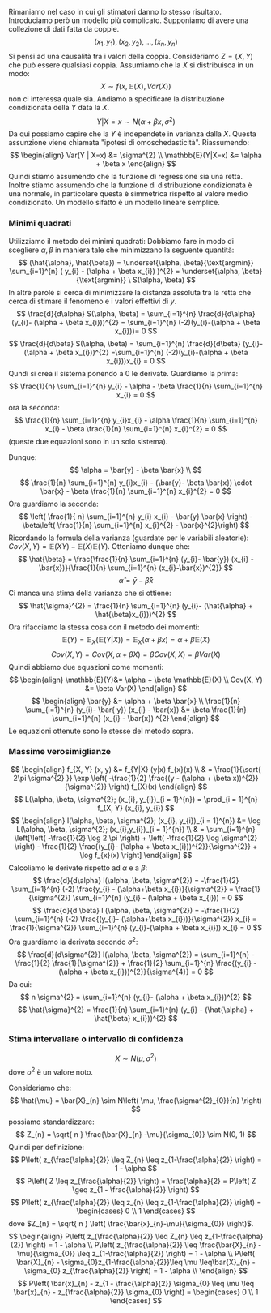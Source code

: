 Rimaniamo nel caso in cui gli stimatori danno lo stesso risultato. Introduciamo però un modello più complicato.
Supponiamo di avere una collezione di dati fatta da coppie.
$$
(x_{1}, y_{1}), (x_{2}, y_{2}), \dots, (x_{n}, y_{n})
$$
Si pensi ad una causalità tra i valori della coppia. Consideriamo $Z = (X, Y)$ che può essere qualsiasi coppia.
Assumiamo che la $X$ si distribuisca in un modo:
$$
X \sim f(x, \mathbb{E}(X), Var(X))
$$
non ci interessa quale sia.
Andiamo a specificare la distribuzione condizionata della $Y$ data la $X$.
$$
Y | X = x \sim N(\alpha+\beta x, \sigma^{2})
$$
Da qui possiamo capire che la $Y$ è independete in varianza dalla $X$. Questa assunzione viene chiamata "ipotesi di omoschedasticità".
Riassumendo:
$$
\begin{align}
Var(Y | X=x) &= \sigma^{2} \\
\mathbb{E}(Y|X=x) &= \alpha + \beta x
\end{align}
$$
Quindi stiamo assumendo che la funzione di regressione sia una retta. Inoltre stiamo assumendo che la funzione di distribuzione condizionata è una normale, in particolare questa è simmetrica rispetto al valore medio condizionato.
Un modello sifatto è un modello lineare semplice. 
### Minimi quadrati
Utilizziamo il metodo dei minimi quadrati:
Dobbiamo fare in modo di scegliere $\alpha, \beta$ in maniera tale che minimizzano la seguente quantità:
$$
(\hat{\alpha}, \hat{\beta}) = \underset{\alpha, \beta}{\text{argmin}} \sum_{i=1}^{n} ( y_{i} - (\alpha + \beta x_{i}) )^{2} = \underset{\alpha, \beta}{\text{argmin}} \ S(\alpha, \beta)
$$
In altre parole si cerca di minimizzare la distanza assoluta tra la retta che cerca di stimare il fenomeno e i valori effettivi di $y$.
$$
\frac{d}{d\alpha}  S(\alpha, \beta) = \sum_{i=1}^{n} \frac{d}{d\alpha} (y_{i}- (\alpha + \beta x_{i}))^{2} = \sum_{i=1}^{n} (-2)(y_{i}-(\alpha + \beta x_{i}))= 0
$$
$$
\frac{d}{d\beta} S(\alpha, \beta) = \sum_{i=1}^{n} \frac{d}{d\beta} (y_{i}- (\alpha + \beta x_{i}))^{2} =\sum_{i=1}^{n} (-2)(y_{i}-(\alpha + \beta x_{i}))x_{i} = 0
$$
Qundi si crea il sistema ponendo a $0$ le derivate.
Guardiamo la prima:
$$
\frac{1}{n} \sum_{i=1}^{n} y_{i} - \alpha - \beta  \frac{1}{n} \sum_{i=1}^{n} x_{i} = 0
$$
ora la seconda:
$$
\frac{1}{n} \sum_{i=1}^{n} y_{i}x_{i} - \alpha  \frac{1}{n} \sum_{i=1}^{n} x_{i} - \beta  \frac{1}{n} \sum_{i=1}^{n} x_{i}^{2} = 0
$$
(queste due equazioni sono in un solo sistema).

Dunque:
$$
\alpha = \bar{y} - \beta  \bar{x} \\
$$
$$
\frac{1}{n} \sum_{i=1}^{n} y_{i}x_{i} - (\bar{y}- \beta  \bar{x}) \cdot \bar{x} - \beta  \frac{1}{n} \sum_{i=1}^{n}  x_{i}^{2} = 0
$$
Ora guardiamo la seconda:
$$
\left( \frac{1}{ n} \sum_{i=1}^{n}  y_{i} x_{i} - \bar{y} \bar{x} \right) - \beta\left( \frac{1}{n} \sum_{i=1}^{n} x_{i}^{2} - \bar{x}^{2}\right) 
$$
Ricordando la formula della varianza (guardate per le variabili aleatorie): $Cov(X, Y) = \mathbb{E}(XY)-\mathbb{E}(X)\mathbb{E}(Y)$.
Otteniamo dunque che:
$$
\hat{\beta} = \frac{\frac{1}{n} \sum_{i=1}^{n} (y_{i}- \bar{y}) (x_{i} - \bar{x})}{\frac{1}{n} \sum_{i=1}^{n} (x_{i}-\bar{x})^{2}}
$$
$$
\hat{\alpha} = \bar{y} - \hat{\beta} \bar{x}
$$
Ci manca una stima della varianza che si ottiene:
$$
\hat{\sigma}^{2} = \frac{1}{n} \sum_{i=1}^{n} (y_{i}- (\hat{\alpha} + \hat{\beta}x_{i}))^{2}
$$
Ora rifacciamo la stessa cosa con il metodo dei momenti:
$$
\mathbb{E}(Y) = \mathbb{E}_{X}(\mathbb{E}(Y|X)) = \mathbb{E}_{X}(\alpha + \beta x) = \alpha + \beta \mathbb{E}(X)
$$
$$
Cov(X, Y) = Cov(X, \alpha + \beta X) = \beta Cov(X, X) = \beta Var(X)
$$
Quindi abbiamo due equazioni come momenti:
$$
\begin{align}
\mathbb{E}(Y)&= \alpha + \beta \mathbb{E}(X) \\
Cov(X, Y) &= \beta Var(X)
\end{align}
$$
$$
\begin{align}
\bar{y} &= \alpha + \beta  \bar{x} \\
\frac{1}{n} \sum_{i=1}^{n} (y_{i}- \bar{ y}) (x_{i} - \bar{x}) &= \beta  \frac{1}{n} \sum_{i=1}^{n} (x_{i} - \bar{x})  ^{2}
\end{align}
$$
Le equazioni ottenute sono le stesse del metodo sopra.

### Massime verosimiglianze
$$
\begin{align}
f_{X, Y} (x, y) &= f_{Y|X} (y|x) f_{x}(x) \\
 & = \frac{1}{\sqrt{ 2\pi \sigma^{2} }}  \exp \left( -\frac{1}{2}  \frac{(y - (\alpha + \beta x))^{2}}{\sigma^{2}} \right) f_{X}(x)
\end{align}
$$
$$
L(\alpha, \beta, \sigma^{2}; (x_{i}, y_{i})_{i = 1}^{n}) = \prod_{i = 1}^{n} f_{X, Y} (x_{i}, y_{i})
$$
$$
\begin{align}
l(\alpha, \beta, \sigma^{2}; (x_{i}, y_{i})_{i = 1}^{n}) &= \log L(\alpha, \beta, \sigma^{2}; (x_{i},y_{i})_{i = 1}^{n}) \\
 & = \sum_{i=1}^{n} \left[\left( -\frac{1}{2} \log 2 \pi \right) + \left( -\frac{1}{2} \log \sigma^{2} \right) - \frac{1}{2} \frac{(y_{i}- (\alpha + \beta x_{i}))^{2}}{\sigma^{2}} + \log f_{x}(x) \right]
\end{align}
$$
Calcoliamo le derivate rispetto ad $\alpha$ e a $\beta$:
$$
\frac{d}{d\alpha} l(\alpha, \beta, \sigma^{2}) = -\frac{1}{2} \sum_{i=1}^{n} (-2) \frac{y_{i} - (\alpha+\beta x_{i})}{\sigma^{2}} = \frac{1}{\sigma^{2}} \sum_{i=1}^{n} (y_{i} - (\alpha + \beta x_{i})) = 0
$$
$$
\frac{d}{d \beta} l (\alpha, \beta, \sigma^{2}) = -\frac{1}{2} \sum_{i=1}^{n} (-2) \frac{(y_{i}- (\alpha+\beta x_{i}))}{\sigma^{2}} x_{i} = \frac{1}{\sigma^{2}} \sum_{i=1}^{n} (y_{i}-(\alpha + \beta x_{i})) x_{i} = 0
$$
Ora guardiamo la derivata secondo $\sigma^{2}$:
$$
\frac{d}{d\sigma^{2}} l(\alpha, \beta, \sigma^{2}) = \sum_{i=1}^{n} -\frac{1}{2} \frac{1}{\sigma^{2}} + \frac{1}{2} \sum_{i=1}^{n} \frac{(y_{i} - (\alpha + \beta x_{i}))^{2}}{\sigma^{4}} = 0
$$
Da cui:
$$
n \sigma^{2} = \sum_{i=1}^{n} (y_{i}- (\alpha + \beta x_{i}))^{2}
$$
$$
\hat{\sigma}^{2} = \frac{1}{n} \sum_{i=1}^{n} (y_{i} - (\hat{\alpha} + \hat{\beta} x_{i}))^{2}
$$
### Stima intervallare o intervallo di confidenza
$$
X \sim N(\mu, \sigma^{2})
$$
dove $\sigma^{2}$ è un valore noto.

Consideriamo che:
$$
\hat{\mu} = \bar{X}_{n} \sim N\left( \mu, \frac{\sigma^{2}_{0}}{n} \right)
$$
possiamo standardizzare:
$$
Z_{n} = \sqrt{ n } \frac{\bar{X}_{n} -\mu}{\sigma_{0}} \sim N(0, 1) 
$$
Quindi per definizione:
$$
P\left( z_{\frac{\alpha}{2}} \leq Z_{n} \leq z_{1-\frac{\alpha}{2}} \right) = 1 - \alpha
$$
$$
P\left( Z \leq z_{\frac{\alpha}{2}} \right) = \frac{\alpha}{2} = P\left( Z \geq z_{1 - \frac{\alpha}{2}} \right)
$$
$$
P\left( z_{\frac{\alpha}{2}} \leq z_{n} \leq z_{1-\frac{\alpha}{2}} \right) = \begin{cases}
0 \\
1
\end{cases}
$$
dove $Z_{n} = \sqrt{ n } \left( \frac{\bar{x}_{n}-\mu}{\sigma_{0}} \right)$.
$$
\begin{align}
P\left( z_{\frac{\alpha}{2}} \leq Z_{n} \leq z_{1-\frac{\alpha}{2}} \right) = 1 - \alpha \\
P\left( z_{\frac{\alpha}{2}} \leq \frac{\bar{X}_{n} - \mu}{\sigma_{0}} \leq z_{1-\frac{\alpha}{2}} \right) = 1 - \alpha \\
P\left( \bar{X}_{n} - \sigma_{0}z_{1-\frac{\alpha}{2}}\leq \mu \leq\bar{X}_{n} -  \sigma_{0} z_{\frac{\alpha}{2}} \right) = 1 - \alpha \\
\end{align}
$$
$$
P\left( \bar{x}_{n} - z_{1 - \frac{\alpha}{2}} \sigma_{0} \leq \mu \leq \bar{x}_{n} - z_{\frac{\alpha}{2}} \sigma_{0} \right) = \begin{cases}
0 \\
1
\end{cases}
$$